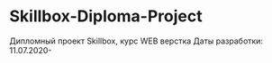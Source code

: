 # Skillbox-Diploma-Project
Дипломный проект Skillbox, курс WEB верстка
Даты разработки: 11.07.2020-
